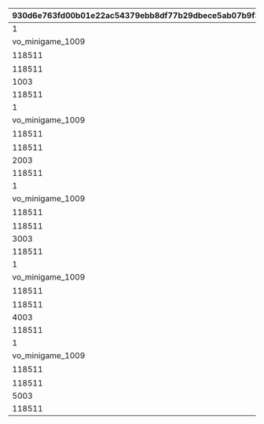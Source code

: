 |930d6e763fd00b01e22ac54379ebb8df77b29dbece5ab07b9f3bd11e85f89184|32317e474c6e5c0b99fe12ce2520e93fda18cff1f91e3f3edead76f25f88a331|7cc9334043e61446582fb7602766e77b3bffc791d47f6026f29c259bd829d1ec|e7a0fd34158844a175a6d3b9e595ed0dc76da8bbfbfe12e6ab46f342e3e18ee6|e6c5bceae322a80f3128ad72e530af68c41dedfb7e090cddfb083915cf52122c|4c9ea53884f79de53f6f8aea9487e70e23b8e4fb4860110b4e8f6f1d9fd6e0e4|b6c5bdb8fc2e5437409e9337f2d6c1de1b4a42ca198b4cd160689a7ce3b94697|22a12d0a151dafdc9bd69b8d3b69a52b4be874538a07b569129a43ebfdfc5c94|f0efb0d1bce60829f4906e3576a6d82b53ddf367874fb5f8b0a16d3939687b67|380cfe1db22563b57f006bd72e47670e9dd22052f44cfc3f65574c17f3a00c46|445188301cbd9ff93d2a36f926be8459d533af4aa9f258e28318ca4c50f280e1|
| --- | --- | --- | --- | --- | --- | --- | --- | --- | --- | --- |
|1|1001|taq_karin_idle|-194|1|1.65|72|118511|1|100|1|
|vo_minigame_1009|1002|||1||0|vo_minigame_1009_top_001||0|21|
|118511|1003|0|0|1|0|0|賞品も用意して\nいますので頑張って\nくださいね♪|0|8|11|
|118511|1004|||1|0.2||taq_karin_talk_normal||1|3|
|1003|1005|||1||||||91|
|118511|1006|||1|0.2||taq_karin_idle||1|3|
|1|2001|taq_karin_idle|-194|2|1.65|72|118511|1|100|1|
|vo_minigame_1009|2002|||2||0|vo_minigame_1009_top_002||0|21|
|118511|2003|0|0|2|0|0|みなさんの知識が\n試されますよ|0|8|11|
|118511|2004|||2|0.2||taq_karin_talk_thinking||1|3|
|2003|2005|||2||||||91|
|118511|2006|||2|0.2||taq_karin_idle||1|3|
|1|3001|taq_karin_idle|-194|3|1.65|72|118511|1|100|1|
|vo_minigame_1009|3002|||3||0|vo_minigame_1009_top_003||0|21|
|118511|3003|0|0|3|0|0|世の中にはまだまだ\n知らないことが\nたくさんあるんですね|0|8|11|
|118511|3004|||3|0.2||taq_karin_talk_surprise||1|3|
|3003|3005|||3||||||91|
|118511|3006|||3|0.2||taq_karin_idle||1|3|
|1|4001|taq_karin_idle|-194|4|1.65|72|118511|1|100|1|
|vo_minigame_1009|4002|||4||0|vo_minigame_1009_top_004||0|21|
|118511|4003|0|0|4|0|0|わからないときは\n勘に頼ってみても\nいいと思います|0|8|11|
|118511|4004|||4|0.2||taq_karin_talk_normal2||1|3|
|4003|4005|||4||||||91|
|118511|4006|||4|0.2||taq_karin_idle||1|3|
|1|5001|taq_karin_idle|-194|5|1.65|72|118511|1|100|1|
|vo_minigame_1009|5002|||5||0|vo_minigame_1009_top_005||0|21|
|118511|5003|0|0|5|0|0|仲よく協力して\n全問正解を\n目指してくださいね♪|0|7|11|
|118511|5004|||5|0.2||taq_karin_talk_joy3||1|3|
|5003|5005|||5||||||91|
|118511|5006|||5|0.2||taq_karin_idle||1|3|